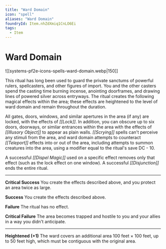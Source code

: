 ```yaml
---
title: "Ward Domain"
icon: "spell"
aliases: "Ward Domain"
foundryId: Item.nhZdXmiq1CnLO6Ei
tags:
  - Item
---
```


# Ward Domain
![[systems-pf2e-icons-spells-ward-domain.webp|150]]

This ritual has long been used to guard the private sanctums of powerful rulers, spellcasters, and other figures of import. You and the other casters spend the casting time burning incense, anointing doorframes, and drawing lines of powered silver across entryways. The ritual creates the following magical effects within the area; these effects are heightened to the level of ward domain and remain throughout the duration.

All gates, doors, windows, and similar apertures in the area (if any) are locked, with the effects of _[[Lock]]_. In addition, you can obscure up to six doors, doorways, or similar entrances within the area with the effects of _[[Illusory Object]]_ to appear as plain walls. _[[Scrying]]_ spells can't perceive any stimuli from the area, and ward domain attempts to counteract _[[Teleport]]_ effects into or out of the area, including attempts to summon creatures into the area, using a modifier equal to the ritual's save DC - 10.

A successful _[[Dispel Magic]]_ used on a specific effect removes only that effect (such as the lock effect on one window). A successful _[[Disjunction]]_ ends the entire ritual.

* * *

**Critical Success** You create the effects described above, and you protect an area twice as large.

**Success** You create the effects described above.

**Failure** The ritual has no effect.

**Critical Failure** The area becomes trapped and hostile to you and your allies in a way you didn't anticipate.

* * *

**Heightened (+1)** The ward covers an additional area 100 feet × 100 feet, up to 50 feet high, which must be contiguous with the original area.
